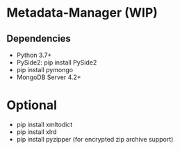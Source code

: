 # Metadata-Manager (WIP)

## Dependencies
* Python 3.7+
* PySide2: pip install PySide2
* pip install pymongo
* MongoDB Server 4.2+

# Optional
* pip install xmltodict
* pip install xlrd
* pip install pyzipper (for encrypted zip archive support)